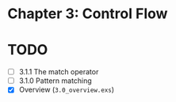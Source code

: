 # Chapter 3: Control Flow
# TODO
- [ ] 3.1.1 The match operator
- [ ] 3.1.0 Pattern matching
- [x] Overview (`3.0_overview.exs`)